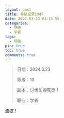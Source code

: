 ```yaml
---
layout: post
title: 导随记录1047
date: 2024-03-23 04:13:59
categories:
  - 导随
  - 学者
tags:
  - 导随
pin: true
toc: true
comments: true
---
```

> 日期：2024.3.23
>
> 等级：10
>
> 副本：讨伐彷徨死灵！
>
> 职业：学者

波波！